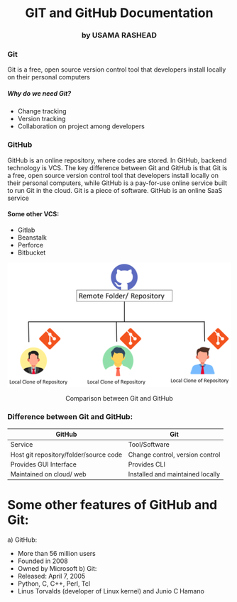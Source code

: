 <h1 align="center"> GIT and GitHub Documentation</h1>
<h3 align="center"> by USAMA RASHEAD</h>

### Git
Git is a free, open source version control tool that developers install locally on their personal computers
##### Why do we need Git? 
-	Change tracking
-	Version tracking
-	Collaboration on project among developers

### GitHub 
GitHub is an online repository, where codes are stored. In GitHub, backend technology is VCS. The key difference between Git and GitHub is that Git is a free, open source version control tool that developers install locally on their personal computers, while GitHub is a pay-for-use online service built to run Git in the cloud. Git is a piece of software. GitHub is an online SaaS service

#### Some other VCS: 
- Gitlab 
- Beanstalk 
- Perforce 
- Bitbucket

![screenshots](./screenshots/IMAGE-01.png)
<p align="center">Comparison between Git and GitHub</p>
 
### Difference between Git and GitHub:
| GitHub |	Git |
|---|---|
| Service	| Tool/Software |
| Host git repository/folder/source code | Change control, version control |
| Provides GUI Interface |	Provides CLI |
| Maintained on cloud/ web |	Installed and maintained locally |

# Some other features of GitHub and Git:  
a)	GitHub: 
- More than 56 million users
- Founded in 2008
- Owned by Microsoft 
b)	 Git:
- Released: April 7, 2005
- Python, C, C++, Perl, Tcl
- Linus Torvalds (developer of Linux kernel) and Junio C Hamano  
